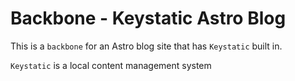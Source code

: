 # Backbone - Keystatic Astro Blog

This is a `backbone` for an Astro blog site that has `Keystatic` built in. 

`Keystatic` is a local content management system 